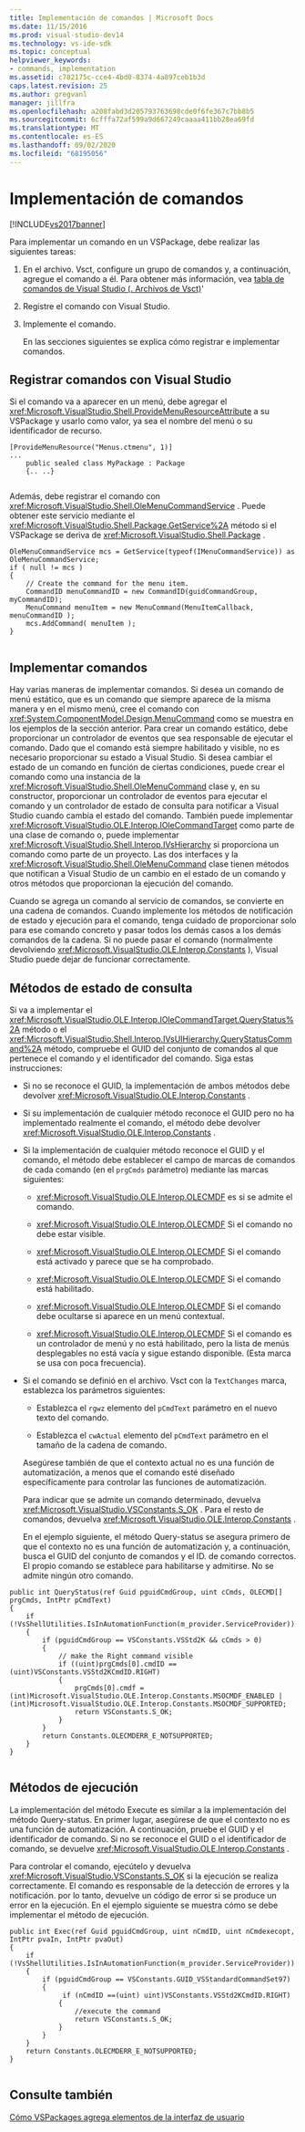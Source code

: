 ```yaml
---
title: Implementación de comandos | Microsoft Docs
ms.date: 11/15/2016
ms.prod: visual-studio-dev14
ms.technology: vs-ide-sdk
ms.topic: conceptual
helpviewer_keywords:
- commands, implementation
ms.assetid: c782175c-cce4-4bd0-8374-4a897ceb1b3d
caps.latest.revision: 25
ms.author: gregvanl
manager: jillfra
ms.openlocfilehash: a208fabd3d205793763698cde0f6fe367c7bb8b5
ms.sourcegitcommit: 6cfffa72af599a9d667249caaaa411bb28ea69fd
ms.translationtype: MT
ms.contentlocale: es-ES
ms.lasthandoff: 09/02/2020
ms.locfileid: "68195056"
---
```

# <a name="command-implementation"></a>Implementación de comandos
[!INCLUDE[vs2017banner](../../includes/vs2017banner.md)]

Para implementar un comando en un VSPackage, debe realizar las siguientes tareas:  
  
1. En el archivo. Vsct, configure un grupo de comandos y, a continuación, agregue el comando a él. Para obtener más información, vea [tabla de comandos de Visual Studio (. Archivos de Vsct)](../../extensibility/internals/visual-studio-command-table-dot-vsct-files.md)'  
  
2. Registre el comando con Visual Studio.  
  
3. Implemente el comando.  
  
   En las secciones siguientes se explica cómo registrar e implementar comandos.  
  
## <a name="registering-commands-with-visual-studio"></a>Registrar comandos con Visual Studio  
 Si el comando va a aparecer en un menú, debe agregar el <xref:Microsoft.VisualStudio.Shell.ProvideMenuResourceAttribute> a su VSPackage y usarlo como valor, ya sea el nombre del menú o su identificador de recurso.  
  
```  
[ProvideMenuResource("Menus.ctmenu", 1)]  
...  
    public sealed class MyPackage : Package  
    {.. ..}  
  
```  
  
 Además, debe registrar el comando con <xref:Microsoft.VisualStudio.Shell.OleMenuCommandService> . Puede obtener este servicio mediante el <xref:Microsoft.VisualStudio.Shell.Package.GetService%2A> método si el VSPackage se deriva de <xref:Microsoft.VisualStudio.Shell.Package> .  
  
```  
OleMenuCommandService mcs = GetService(typeof(IMenuCommandService)) as OleMenuCommandService;  
if ( null != mcs )  
{  
    // Create the command for the menu item.  
    CommandID menuCommandID = new CommandID(guidCommandGroup, myCommandID);  
    MenuCommand menuItem = new MenuCommand(MenuItemCallback, menuCommandID );  
    mcs.AddCommand( menuItem );  
}  
  
```  
  
## <a name="implementing-commands"></a>Implementar comandos  
 Hay varias maneras de implementar comandos. Si desea un comando de menú estático, que es un comando que siempre aparece de la misma manera y en el mismo menú, cree el comando con <xref:System.ComponentModel.Design.MenuCommand> como se muestra en los ejemplos de la sección anterior. Para crear un comando estático, debe proporcionar un controlador de eventos que sea responsable de ejecutar el comando. Dado que el comando está siempre habilitado y visible, no es necesario proporcionar su estado a Visual Studio. Si desea cambiar el estado de un comando en función de ciertas condiciones, puede crear el comando como una instancia de la <xref:Microsoft.VisualStudio.Shell.OleMenuCommand> clase y, en su constructor, proporcionar un controlador de eventos para ejecutar el comando y un controlador de estado de consulta para notificar a Visual Studio cuando cambia el estado del comando. También puede implementar <xref:Microsoft.VisualStudio.OLE.Interop.IOleCommandTarget> como parte de una clase de comando o, puede implementar <xref:Microsoft.VisualStudio.Shell.Interop.IVsHierarchy> si proporciona un comando como parte de un proyecto. Las dos interfaces y la <xref:Microsoft.VisualStudio.Shell.OleMenuCommand> clase tienen métodos que notifican a Visual Studio de un cambio en el estado de un comando y otros métodos que proporcionan la ejecución del comando.  
  
 Cuando se agrega un comando al servicio de comandos, se convierte en una cadena de comandos. Cuando implemente los métodos de notificación de estado y ejecución para el comando, tenga cuidado de proporcionar solo para ese comando concreto y pasar todos los demás casos a los demás comandos de la cadena. Si no puede pasar el comando (normalmente devolviendo <xref:Microsoft.VisualStudio.OLE.Interop.Constants> ), Visual Studio puede dejar de funcionar correctamente.  
  
## <a name="query-status-methods"></a>Métodos de estado de consulta  
 Si va a implementar el <xref:Microsoft.VisualStudio.OLE.Interop.IOleCommandTarget.QueryStatus%2A> método o el <xref:Microsoft.VisualStudio.Shell.Interop.IVsUIHierarchy.QueryStatusCommand%2A> método, compruebe el GUID del conjunto de comandos al que pertenece el comando y el identificador del comando. Siga estas instrucciones:  
  
- Si no se reconoce el GUID, la implementación de ambos métodos debe devolver <xref:Microsoft.VisualStudio.OLE.Interop.Constants> .  
  
- Si su implementación de cualquier método reconoce el GUID pero no ha implementado realmente el comando, el método debe devolver <xref:Microsoft.VisualStudio.OLE.Interop.Constants> .  
  
- Si la implementación de cualquier método reconoce el GUID y el comando, el método debe establecer el campo de marcas de comandos de cada comando (en el `prgCmds` parámetro) mediante las marcas siguientes:  
  
  - <xref:Microsoft.VisualStudio.OLE.Interop.OLECMDF> es si se admite el comando.  
  
  - <xref:Microsoft.VisualStudio.OLE.Interop.OLECMDF> Si el comando no debe estar visible.  
  
  - <xref:Microsoft.VisualStudio.OLE.Interop.OLECMDF> Si el comando está activado y parece que se ha comprobado.  
  
  - <xref:Microsoft.VisualStudio.OLE.Interop.OLECMDF> Si el comando está habilitado.  
  
  - <xref:Microsoft.VisualStudio.OLE.Interop.OLECMDF> Si el comando debe ocultarse si aparece en un menú contextual.  
  
  - <xref:Microsoft.VisualStudio.OLE.Interop.OLECMDF> Si el comando es un controlador de menú y no está habilitado, pero la lista de menús desplegables no está vacía y sigue estando disponible. (Esta marca se usa con poca frecuencia).  
  
- Si el comando se definió en el archivo. Vsct con la `TextChanges` marca, establezca los parámetros siguientes:  
  
  - Establezca el `rgwz` elemento del `pCmdText` parámetro en el nuevo texto del comando.  
  
  - Establezca el `cwActual` elemento del `pCmdText` parámetro en el tamaño de la cadena de comando.  
  
  Asegúrese también de que el contexto actual no es una función de automatización, a menos que el comando esté diseñado específicamente para controlar las funciones de automatización.  
  
  Para indicar que se admite un comando determinado, devuelva <xref:Microsoft.VisualStudio.VSConstants.S_OK> . Para el resto de comandos, devuelva <xref:Microsoft.VisualStudio.OLE.Interop.Constants> .  
  
  En el ejemplo siguiente, el método Query-status se asegura primero de que el contexto no es una función de automatización y, a continuación, busca el GUID del conjunto de comandos y el ID. de comando correctos. El propio comando se establece para habilitarse y admitirse. No se admite ningún otro comando.  
  
```  
public int QueryStatus(ref Guid pguidCmdGroup, uint cCmds, OLECMD[] prgCmds, IntPtr pCmdText)  
{  
    if (!VsShellUtilities.IsInAutomationFunction(m_provider.ServiceProvider))  
    {  
        if (pguidCmdGroup == VSConstants.VSStd2K && cCmds > 0)  
        {  
            // make the Right command visible   
            if ((uint)prgCmds[0].cmdID == (uint)VSConstants.VSStd2KCmdID.RIGHT)  
            {  
                prgCmds[0].cmdf = (int)Microsoft.VisualStudio.OLE.Interop.Constants.MSOCMDF_ENABLED | (int)Microsoft.VisualStudio.OLE.Interop.Constants.MSOCMDF_SUPPORTED;  
                return VSConstants.S_OK;  
            }  
        }  
        return Constants.OLECMDERR_E_NOTSUPPORTED;  
    }  
}  
  
```  
  
## <a name="execution-methods"></a>Métodos de ejecución  
 La implementación del método Execute es similar a la implementación del método Query-status. En primer lugar, asegúrese de que el contexto no es una función de automatización. A continuación, pruebe el GUID y el identificador de comando. Si no se reconoce el GUID o el identificador de comando, se devuelve <xref:Microsoft.VisualStudio.OLE.Interop.Constants> .  
  
 Para controlar el comando, ejecútelo y devuelva <xref:Microsoft.VisualStudio.VSConstants.S_OK> si la ejecución se realiza correctamente. El comando es responsable de la detección de errores y la notificación. por lo tanto, devuelve un código de error si se produce un error en la ejecución. En el ejemplo siguiente se muestra cómo se debe implementar el método de ejecución.  
  
```  
public int Exec(ref Guid pguidCmdGroup, uint nCmdID, uint nCmdexecopt, IntPtr pvaIn, IntPtr pvaOut)  
{  
    if (!VsShellUtilities.IsInAutomationFunction(m_provider.ServiceProvider))  
    {  
        if (pguidCmdGroup == VSConstants.GUID_VSStandardCommandSet97)  
        {  
             if (nCmdID ==(uint) uint)VSConstants.VSStd2KCmdID.RIGHT)  
            {  
                //execute the command  
                return VSConstants.S_OK;  
            }  
        }  
    }  
    return Constants.OLECMDERR_E_NOTSUPPORTED;  
}  
  
```  
  
## <a name="see-also"></a>Consulte también  
 [Cómo VSPackages agrega elementos de la interfaz de usuario](../../extensibility/internals/how-vspackages-add-user-interface-elements.md)
